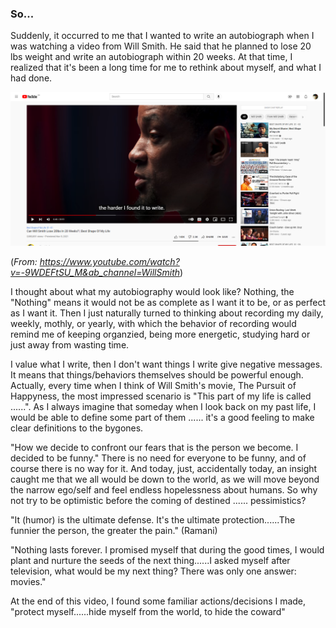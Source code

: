 ### So...

Suddenly, it occurred to me that I wanted to write an autobiograph when I was watching a video from Will Smith. He said that he planned to lose 20 lbs weight and write an autobiograph within 20 weeks. At that time, I realized that it's been a long time for me to rethink about myself, and what I had done.

![Will Smith](https://github.com/immorBen/benlog/blob/gh-pages/Will%20Smith.png)

(*From: https://www.youtube.com/watch?v=-9WDEFtSU_M&ab_channel=WillSmith*)

I thought about what my autobiography would look like? Nothing, the "Nothing" means it would not be as complete as I want it to be, or as perfect as I want it. Then I just naturally turned to thinking about recording my daily, weekly, mothly, or yearly, with which the behavior of recording would remind me of keeping organzied, being more energetic,  studying hard or just away from wasting time.

I value what I write, then I don't want things I write give negative messages. It means that things/behaviors themselves should be powerful enough. Actually, every time when I think of Will Smith's movie, The Pursuit of Happyness, the most impressed scenario is "This part of my life is called ......". As I always imagine that someday when I look back on my past life, I would be able to define some part of them ...... it's a good feeling to make clear definitions to the bygones.

"How we decide to confront our fears that is the person we become. I decided to be funny."
There is no need for everyone to be funny, and of course there is no way for it. And today, just, accidentally today, an insight caught me that we all would be down to the world, as we will move beyond the narrow ego/self and feel endless hopelessness about humans. So why not try to be optimistic before the coming of destined ...... pessimistics?

"It (humor) is the ultimate defense. It's the ultimate protection......The funnier the person, the greater the pain." (Ramani)

"Nothing lasts forever. I promised myself that during the good times, I would plant and nurture the seeds of the next thing......I asked myself after television, what would be my next thing? There was only one answer: movies."

At the end of this video, I found some familiar actions/decisions I made, "protect myself......hide myself from the world, to hide the coward"
